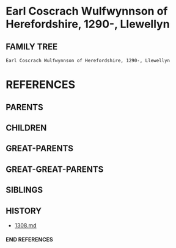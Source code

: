 # Earl Coscrach Wulfwynnson of Herefordshire, 1290-, Llewellyn

## FAMILY TREE
```
Earl Coscrach Wulfwynnson of Herefordshire, 1290-, Llewellyn
```


# REFERENCES

## PARENTS 

## CHILDREN 

## GREAT-PARENTS 

## GREAT-GREAT-PARENTS 
## SIBLINGS

 
## HISTORY
* [1308.md](../h/1308.md)

#### END REFERENCES
